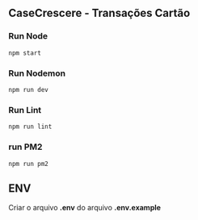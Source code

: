 ## CaseCrescere - Transações Cartão

### Run Node
```
npm start
```
### Run Nodemon
```
npm run dev
```
### Run Lint
```
npm run lint

```

### run PM2
```
npm run pm2
```

## ENV

Criar o arquivo **.env** do arquivo **.env.example**
